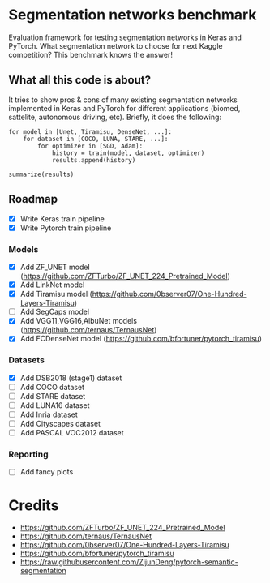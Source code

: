 # Segmentation networks benchmark

Evaluation framework for testing segmentation networks in Keras and PyTorch.
What segmentation network to choose for next Kaggle competition? This benchmark knows the answer!

## What all this code is about?

It tries to show pros & cons of many existing segmentation networks implemented in Keras and PyTorch for different applications (biomed, sattelite, autonomous driving, etc).
Briefly, it does the following:

```
for model in [Unet, Tiramisu, DenseNet, ...]:
    for dataset in [COCO, LUNA, STARE, ...]:
        for optimizer in [SGD, Adam]:
            history = train(model, dataset, optimizer)
            results.append(history)

summarize(results)
```

## Roadmap

- [x] Write Keras train pipeline
- [x] Write Pytorch train pipeline

### Models

- [x] Add ZF_UNET model (https://github.com/ZFTurbo/ZF_UNET_224_Pretrained_Model)
- [x] Add LinkNet model
- [x] Add Tiramisu model (https://github.com/0bserver07/One-Hundred-Layers-Tiramisu)
- [ ] Add SegCaps model
- [x] Add VGG11,VGG16,AlbuNet models (https://github.com/ternaus/TernausNet)
- [x] Add FCDenseNet model (https://github.com/bfortuner/pytorch_tiramisu)

### Datasets

- [x] Add DSB2018 (stage1) dataset
- [ ] Add COCO dataset
- [ ] Add STARE dataset
- [ ] Add LUNA16 dataset
- [ ] Add Inria dataset
- [ ] Add Cityscapes dataset
- [ ] Add PASCAL VOC2012 dataset

### Reporting

- [ ] Add fancy plots


# Credits

* https://github.com/ZFTurbo/ZF_UNET_224_Pretrained_Model
* https://github.com/ternaus/TernausNet
* https://github.com/0bserver07/One-Hundred-Layers-Tiramisu
* https://github.com/bfortuner/pytorch_tiramisu
* https://raw.githubusercontent.com/ZijunDeng/pytorch-semantic-segmentation